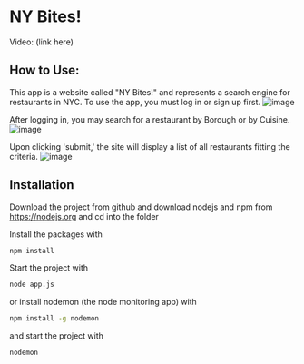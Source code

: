 # NY Bites!

Video: (link here)


## How to Use:

This app is a website called "NY Bites!" and represents a search engine for restaurants in NYC.
To use the app, you must log in or sign up first.
![image](https://user-images.githubusercontent.com/55816618/165867837-4f34a57f-bc97-4a35-aa9f-c306e5bbd645.png)

After logging in, you may search for a restaurant by Borough or by Cuisine.
![image](https://user-images.githubusercontent.com/55816618/165867701-87afe532-ba2b-446e-92a0-4cb138d74013.png)

Upon clicking 'submit,' the site will display a list of all restaurants fitting the criteria.
![image](https://user-images.githubusercontent.com/55816618/165867947-07d1df79-3feb-41cf-aea5-b3b37cb7c442.png)


## Installation
Download the project from github and download nodejs and npm from https://nodejs.org
and cd into the folder

Install the packages with
``` bash
npm install
```
Start the project with
``` bash
node app.js
```
or install nodemon (the node monitoring app) with
``` bash
npm install -g nodemon
```
and start the project with
``` bash
nodemon
```

